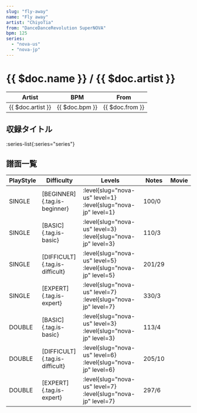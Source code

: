 ```yaml
---
slug: "fly-away"
name: "Fly away"
artist: "ChiyoTia"
from: "DanceDanceRevolution SuperNOVA"
bpm: 125
series:
  - "nova-us"
  - "nova-jp"
---
```


# {{ $doc.name }} / {{ $doc.artist }}

|Artist|BPM|From|
|------|---|----|
|{{ $doc.artist }}|{{ $doc.bpm }}|{{ $doc.from }}|

## 収録タイトル

:series-list{:series="series"}

## 譜面一覧

|PlayStyle|Difficulty|Levels|Notes|Movie|
|---------|----------|------|-----|-----|
|SINGLE|[BEGINNER]{.tag.is-beginner}|:level{slug="nova-us" level=1} :level{slug="nova-jp" level=1}|100/0||
|SINGLE|[BASIC]{.tag.is-basic}|:level{slug="nova-us" level=3} :level{slug="nova-jp" level=3}|110/3||
|SINGLE|[DIFFICULT]{.tag.is-difficult}|:level{slug="nova-us" level=5} :level{slug="nova-jp" level=5}|201/29||
|SINGLE|[EXPERT]{.tag.is-expert}|:level{slug="nova-us" level=7} :level{slug="nova-jp" level=7}|330/3||
|DOUBLE|[BASIC]{.tag.is-basic}|:level{slug="nova-us" level=3} :level{slug="nova-jp" level=3}|113/4||
|DOUBLE|[DIFFICULT]{.tag.is-difficult}|:level{slug="nova-us" level=6} :level{slug="nova-jp" level=6}|205/10||
|DOUBLE|[EXPERT]{.tag.is-expert}|:level{slug="nova-us" level=7} :level{slug="nova-jp" level=7}|297/6||

